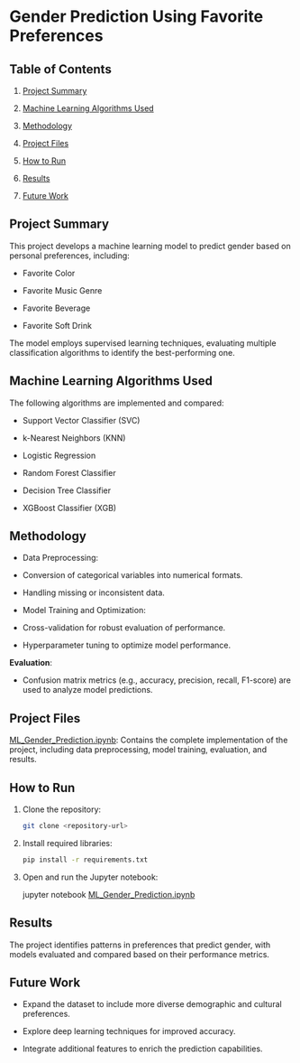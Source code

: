 # Gender Prediction Using Favorite Preferences

## Table of Contents

1. [Project Summary](#Project-Summary)

2. [Machine Learning Algorithms Used](#Machine-Learning-Algorithms-Used)

3. [Methodology](#Methodology)

4. [Project Files](#Project-Files)

5. [How to Run](#How-to-Run)

6. [Results](#Results)

7. [Future Work](#Future-Work)

## Project Summary

This project develops a machine learning model to predict gender based on personal preferences, including:

- Favorite Color

- Favorite Music Genre

- Favorite Beverage

- Favorite Soft Drink

The model employs supervised learning techniques, evaluating multiple classification algorithms to identify the best-performing one.

## Machine Learning Algorithms Used

The following algorithms are implemented and compared:

- Support Vector Classifier (SVC)

- k-Nearest Neighbors (KNN)

- Logistic Regression

- Random Forest Classifier

- Decision Tree Classifier

- XGBoost Classifier (XGB)

## Methodology

- Data Preprocessing:

- Conversion of categorical variables into numerical formats.

- Handling missing or inconsistent data.

- Model Training and Optimization:

- Cross-validation for robust evaluation of performance.

- Hyperparameter tuning to optimize model performance.

 **Evaluation**:

- Confusion matrix metrics (e.g., accuracy, precision, recall, F1-score) are used to analyze model predictions.

## Project Files

[ML_Gender_Prediction.ipynb](ML_Gender_Prediction.ipynb): Contains the complete implementation of the project, including data preprocessing, model training, evaluation, and results.

## How to Run

1. Clone the repository:
   ```bash
   git clone <repository-url>
   
2. Install required libraries:
   ```bash
   pip install -r requirements.txt
   
3. Open and run the Jupyter notebook:

    jupyter notebook [ML_Gender_Prediction.ipynb](ML_Gender_Prediction.ipynb)


## Results

The project identifies patterns in preferences that predict gender, with models evaluated and compared based on their performance metrics.

## Future Work

- Expand the dataset to include more diverse demographic and cultural preferences.

- Explore deep learning techniques for improved accuracy.

- Integrate additional features to enrich the prediction capabilities.

